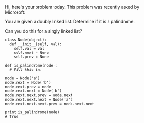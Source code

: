 Hi, here's your problem today. This problem was recently asked by Microsoft:

You are given a doubly linked list. Determine if it is a palindrome.

Can you do this for a singly linked list?
```
class Node(object):
  def __init__(self, val):
    self.val = val
    self.next = None
    self.prev = None

def is_palindrome(node):
  # Fill this in.

node = Node('a')
node.next = Node('b')
node.next.prev = node
node.next.next = Node('b')
node.next.next.prev = node.next
node.next.next.next = Node('a')
node.next.next.next.prev = node.next.next

print is_palindrome(node)
# True
```
